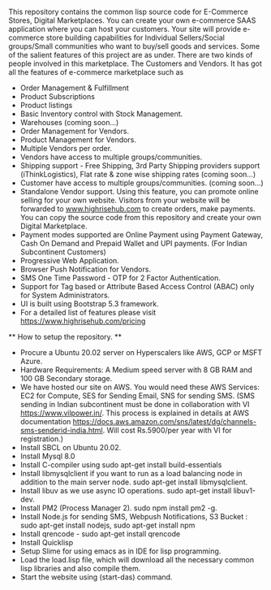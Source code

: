 This repository contains the common lisp source code for E-Commerce Stores, Digital Marketplaces. You can create your own e-commerce SAAS application where you can host your customers. Your site will provide e-commerce store building capabilities for Individual Sellers/Social groups/Small communities who want to buy/sell goods and services. Some of the salient features of this project are as under. 
There are two kinds of people involved in this marketplace. The Customers and Vendors. It has got all the features of e-commerce marketplace such as 

* Order Management & Fulfillment
* Product Subscriptions 
* Product listings 
* Basic Inventory control with Stock Management. 
* Warehouses (coming soon...) 
* Order Management for Vendors.
* Product Management for Vendors. 
* Multiple Vendors per order. 
* Vendors have access to multiple groups/communities.
* Shipping support - Free Shipping, 3rd Party Shipping providers support (iThinkLogistics), Flat rate & zone wise shipping rates (coming soon...)
* Customer have access to multiple groups/communities. (coming soon...)  
* Standalone Vendor support. Using this feature, you can promote online selling for your own website. Visitors from your website will be forwarded to www.highrisehub.com to create orders, make payments. You can copy the source code from this repository and create your own Digital Marketplace. 
* Payment modes supported are Online Payment using Payment Gateway, Cash On Demand and Prepaid Wallet and UPI payments. (For Indian Subcontinent Customers) 
* Progressive Web Application. 
* Browser Push Notification for Vendors. 
* SMS One Time Password - OTP for 2 Factor Authentication.   
* Support for Tag based or Attribute Based Access Control (ABAC) only for System Administrators.
* UI is built using Bootstrap 5.3 framework. 
* For a detailed list of features please visit https://www.highrisehub.com/pricing

** How to setup the repository. **
* Procure a Ubuntu 20.02 server on Hyperscalers like AWS, GCP or MSFT Azure. 
* Hardware Requirements: A Medium speed server with 8 GB RAM and 100 GB Secondary storage. 
* We have hosted our site on AWS. You would need these AWS Services: EC2 for Compute, SES for Sending Email, SNS for sending SMS. (SMS sending in Indian subcontinent must be done in collaboration with VI https://www.vilpower.in/. This process is explained in details at AWS documentation https://docs.aws.amazon.com/sns/latest/dg/channels-sms-senderid-india.html. Will cost Rs.5900/per year with VI for registration.) 
* Install SBCL on Ubuntu 20.02. 
* Install Mysql 8.0
* Install C-compiler using sudo apt-get install build-essentials
* Install libmysqlclient if you want to run as a load balancing node in addition to the main server node. sudo apt-get install libmysqlclient. 
* Install libuv as we use async IO operations. sudo apt-get install libuv1-dev. 
* Install PM2 (Process Manager 2). sudo npm install pm2 -g. 
* Install Node.js for sending SMS, Webpush Notifications, S3 Bucket : sudo apt-get install nodejs, sudo apt-get install npm
* Install qrencode - sudo apt-get install qrencode 
* Install Quicklisp
* Setup Slime for using emacs as in IDE for lisp programming. 
* Load the load.lisp file, which will download all the necessary common lisp libraries and also compile them. 
* Start the website using (start-das) command. 




